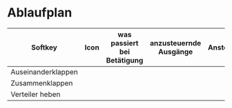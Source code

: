 # Ablaufplan

| Softkey | Icon | was passiert bei Betätigung | anzusteuernde Ausgänge | Ansteuerzeit |
| --- | --- | --- | --- | --- |
| Auseinanderklappen |   |   |   |   |
| Zusammenklappen |   |   |   |   |
| Verteiler heben |   |   |   |   |
